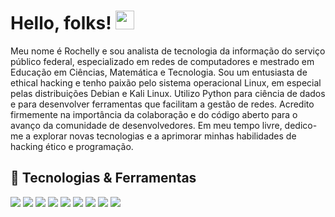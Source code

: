 # Hello, folks! <img  src="https://cdn.jsdelivr.net/gh/devicons/devicon/icons/vscode/vscode-plain-wordmark.svg" width="30px" height="30px" />

Meu nome é Rochelly e sou analista de tecnologia da informação do serviço público federal, especializado em redes de computadores e mestrado em Educação em Ciências, Matemática e Tecnologia. Sou um entusiasta de ethical hacking e tenho paixão pelo sistema operacional Linux, em especial pelas distribuições Debian e Kali Linux. Utilizo Python para ciência de dados e para desenvolver ferramentas que facilitam a gestão de redes. Acredito firmemente na importância da colaboração e do código aberto para o avanço da comunidade de desenvolvedores. Em meu tempo livre, dedico-me a explorar novas tecnologias e a aprimorar minhas habilidades de hacking ético e programação. 

## 🔧 Tecnologias  & Ferramentas

![](https://img.shields.io/badge/OS-Debian-informational?style=for&logo=debian&logoColor=white&color=2bbc8a)
![](https://img.shields.io/badge/OS-Linux-informational?style=for&logo=linux&logoColor=white&color=2bbc8a)
![](https://img.shields.io/badge/OS-Kali_Linux-557C94?style=for&logo=kali-linux&logoColor=white&color=2bbc8a)
![](https://img.shields.io/badge/IDE-Emacs-%237F5AB6.svg?style=for&logo=gnu-emacs&logoColor=white&color=2bbc8a)
![](https://img.shields.io/badge/IDE-VSCode-1f425f.svg?style=for&logo=visual%20studio&logoColor=white&color=2bbc8a)
![](https://img.shields.io/badge/Code-Jupyter-informational?style=flat&logo=Jupyter&logoColor=white&color=2bbc8a)
![](https://img.shields.io/badge/Code-Python-informational?style=flat&logo=python&logoColor=white&color=2bbc8a)
![](https://img.shields.io/badge/Code-JavaScript-informational?style=flat&logo=javascript&logoColor=white&color=2bbc8a)
![](https://img.shields.io/badge/Shell-Bash-informational?style=flat&logo=gnu-bash&logoColor=white&color=2bbc8a)

